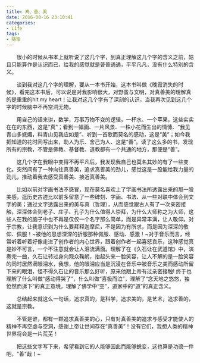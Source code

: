 ```yaml
---
title: 真、善、美
date: 2016-08-16 23:10:41
categories:
- Life
tags:
- 随笔
---
```

&emsp;&emsp;很小的时候从书本上就听说了这几个字，到真正理解这几个字的含义之前，姑且只能算作是认识而已，给我的感觉就是普普通通，平平凡凡，没有什么特别的含义。  

&emsp;&emsp;谈到我对这几个字的理解，要从一本书开始，这本书叫做《晚霞消失的时候》，看完这本书后，可以说是对我影响很大，对野蛮与文明，对真善美的理解真的是重重的hit my heart！让我对这几个字有了深刻的认识，当我再次见到这几个字的时候脑中不再空洞无物。  

&emsp;&emsp;用自己的话来讲，数学，万事万物不变的逻辑，一杯水、一个苹果，这些实实在在的东西，这是“真”；看到一幅画、一片风景、一株小花而生出的情愫、“我见青山多妩媚，料青山见我应如是”、听到一首歌而莫名的感动，这是“美”；如今我把知道的花时间写出来，助人为乐、舍己为人、这是“善”。读了这么多的书，发现所有的宗教，不管是佛教、基督教、道教都有一个共通的地方，那便是“善”。  

&emsp;&emsp;这几个字在我眼中变得不再平凡后，我发现我自己也莫名其妙的有了一些变化。突然间有了一种向往真善美，追求真善美的劲儿，感觉这是一股能给我力量的劲儿，推动着我去感受真善美、接近真善美。  

&emsp;&emsp;比如以前对字画书法不感冒，现在莫名喜欢上了字画书法所透露出来的那一股美感，逛历史古迹比以前多留意了一些碑刻、字画、书法、从一些对联中体会到文字的美；通过文字透露出来的美与真（哲理），从而感觉跟古人有了一次亲密接触，深深体会到老子、庄子、孔子为什么值得人崇拜，为什么大师称之为大师，这些人在我的脑子中也不再是仅仅一个名字那么简单，而是异常丰满，让人敬仰。对于宗教，让我意识到为什么要拜释迦摩尼，不是因为有所求，而是因为深深的敬仰、佩服！~被他的思想深深的折服那种佩服、感动、感激！~对于音乐而言，经常听着听着好像走进了创作者的内心世界，跟着创作者一起喜怒哀乐，这种感觉真是妙不可言，一个不注意就会让人泪流满面。理解了在《久石让在武道馆》中，演奏完一曲，久石让转过身向观众鞠躬，抬起头来一脸笑容，让人不解的是一脸笑容的同时居然满眼泪水，我想，他的眼泪应当是沉浸在音乐中被音乐之美而感动所留下来的眼泪，怪不得久石让的音乐那么好听，原来他跟上帝有过亲密接触! 终于也理解了什么叫做“感动得哭了”，什么叫做“喜极而泣”，理解了“念天地之悠悠，独怆然而涕下”的真正意境，理解了佛学中“空”，道家中的“道”的真正含义。  

&emsp;&emsp;总结起来就这么一句话，追求真的，是科学，追求美的，是艺术，追求善的，这就是宗教。  

&emsp;&emsp;不管是谁，都有一颗追求真善美的心，只有对真善美的追求与感受才能使人的精神不再空虚与空洞，感谢上帝让世间存在“真善美”！没有它们，我想人类的精神世界将会是一片荒芜！  

&emsp;&emsp;把这些文字写下来，希望看到它的人能够因此而能够蜕变，这也算是功德一件吧，"善"哉！~
